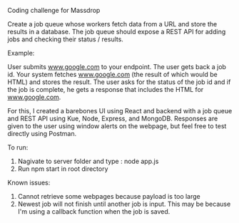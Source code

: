 Coding challenge for Massdrop 

Create a job queue whose workers fetch data from a URL and store the results in a database.
 The job queue should expose a REST API for adding jobs and checking their status / results.

 Example:

 User submits www.google.com to your endpoint. The user gets back a job id.
 Your system fetches www.google.com (the result of which would be HTML) and stores the result.
 The user asks for the status of the job id and if the job is complete, he gets a response that
 includes the HTML for www.google.com.

For this, I created a barebones UI using React and backend with a job queue and REST API using Kue, Node, Express, and MongoDB. Responses are given to the user using window alerts on the webpage, but feel free to test directly using Postman.

To run:
  1. Nagivate to server folder and type : node app.js
  2. Run npm start in root directory
  
Known issues:
  1. Cannot retrieve some webpages because payload is too large
  2. Newest job will not finish until another job is input. This may be because I'm using a callback function when the job is saved.
